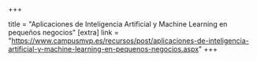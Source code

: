+++

title = "Aplicaciones de Inteligencia Artificial y Machine Learning en pequeños negocios"
[extra]
link = "https://www.campusmvp.es/recursos/post/aplicaciones-de-inteligencia-artificial-y-machine-learning-en-pequenos-negocios.aspx"
+++